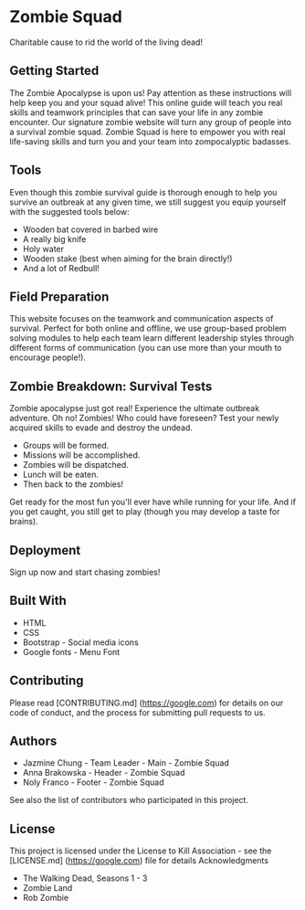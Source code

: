 # Zombie Squad
Charitable cause to rid the world of the living dead! 

## Getting Started
The Zombie Apocalypse is upon us! Pay attention as these instructions will help keep you and your squad alive! This online guide will teach you real skills and teamwork principles that can save your life in any zombie encounter. Our signature zombie website will turn any group of people into a survival zombie squad. Zombie Squad is here to empower you with real life-saving skills and turn you and your team into zompocalyptic badasses.

## Tools
Even though this zombie survival guide is thorough enough to help you survive an outbreak at any given time, we still suggest you equip yourself with the suggested tools below:

- Wooden bat covered in barbed wire
- A really big knife
- Holy water
- Wooden stake (best when aiming for the brain directly!)
- And a lot of Redbull!


## Field Preparation
This website focuses on the teamwork and communication aspects of survival. Perfect for both online and offline, we use group-based problem solving modules to help each team learn different leadership styles through different forms of communication (you can use more than your mouth to encourage people!).

## Zombie Breakdown: Survival Tests 
Zombie apocalypse just got real! Experience the ultimate outbreak adventure. Oh no!  Zombies!  Who could have foreseen?  Test your newly acquired skills to evade and destroy the undead.  

- Groups will be formed. 
- Missions will be accomplished.  
- Zombies will be dispatched.  
- Lunch will be eaten.  
- Then back to the zombies!  

Get ready for the most fun you'll ever have while running for your life.  And if you get caught, you still get to play (though you may develop a taste for brains).

## Deployment
Sign up now and start chasing zombies!

## Built With
- HTML
- CSS
- Bootstrap - Social media icons
- Google fonts - Menu Font

## Contributing
Please read [CONTRIBUTING.md] (https://google.com) for details on our code of conduct, and the process for submitting pull requests to us.

## Authors
- Jazmine Chung - Team Leader - Main -  Zombie Squad 
- Anna Brakowska - Header - Zombie Squad 
- Noly Franco - Footer - Zombie Squad 

See also the list of contributors who participated in this project.

## License
This project is licensed under the License to Kill Association - see the [LICENSE.md] (https://google.com) file for details
Acknowledgments

- The Walking Dead,  Seasons 1 - 3
- Zombie Land
- Rob Zombie


